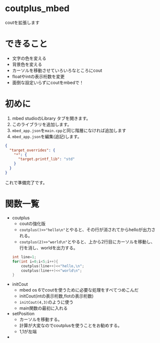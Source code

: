 # coutplus_mbed
coutを拡張します

# できること
- 文字の色を変える
- 背景色を変える
- カーソルを移動させていろいろなところにcout
- floatやintの表示桁数を変更
- 面倒な設定いらずにcoutをmbedで！

# 初めに
1. mbed studioのLibrary タブを開きます。
2. このライブラリを追加します。
3. `mbed_app.json`を`main.cpp`と同じ階層になければ追加します
4. `mbed_app.json`を編集(追記)します。
```json
{
  "target_overrides": {
    "*": {
      "target.printf_lib": "std"
    }
  }
}
```
これで準備完了です。

# 関数一覧
- coutplus
    - coutの強化版
    - `coutplus()>>"hello\n"`とやると、その行が消されてからhelloが出力される。
    - `coutplus(2)>>"world\n"`とやると、上から2行目にカーソルを移動し、行を消し、worldを出力する。
    ```cpp
    int line=1;
    for(int i=0;i<5;i++){
        coutplus(line++)<<"hello,\n";
        coutplus(line++)<<"world\n";
    }
    ```
- initCout
    - mbed os 6でcoutを使うために必要な処理をすべてつめこんだ
    - initCout(intの表示桁数,flotの表示桁数)
    - `initCout(4,3)`のように使う
    - main関数の最初に入れる
- setPosition
    - カーソルを移動する。
    - 計算が大変なのでcoutplusを使うことをお勧めする。
    - 1,1が左端
- 